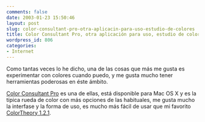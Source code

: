 ```yaml
---
comments: false
date: 2003-01-23 15:50:46
layout: post
slug: color-consultant-pro-otra-aplicacin-para-uso-estudio-de-colores
title: Color Consultant Pro, otra aplicación para uso, estudio de colores
wordpress_id: 806
categories:
- Internet
---
```


Como tantas veces lo he dicho, una de las cosas que más me gusta es experimentar con colores cuando puedo, y me gusta mucho tener herramientas poderosas en éste ámbito.





[Color Consultant Pro](http://www.code-line.com/software/colorconsultantpro.html) es una de ellas, está disponible para Mac OS X y es la típica rueda de color con más opciones de las habituales, me gusta mucho la interfase y la forma de uso, es mucho más fácil de usar que mi favorito [ColorTheory 1.2.1](/archivos/categorias/software/colortheory_121.php).




 
